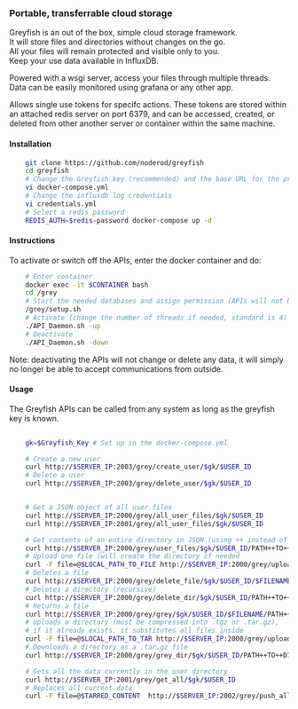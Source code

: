 ### Portable, transferrable cloud storage

Greyfish is an out of the box, simple cloud storage framework.  
It will store files and directories without changes on the go.  
All your files will remain protected and visible only to you.  
Keep your use data available in InfluxDB.

Powered with a wsgi server, access your files through multiple threads. 
Data can be easily monitored using grafana or any other app.  

Allows single use tokens for specifc actions. These tokens are stored within an attached redis server on port 6379, and can be accessed, created, or deleted
from other another server or container within the same machine.




#### Installation  

```bash
	git clone https://github.com/noderod/greyfish
	cd greyfish
	# Change the Greyfish key (recommended) and the base URL for the project
	vi docker-compose.yml
	# Change the influxdb log credentials
	vi credentials.yml
	# Select a redis password
	REDIS_AUTH=$redis-password docker-compose up -d
```


#### Instructions  

To activate or switch off the APIs, enter the docker container and do:  

```bash
	# Enter container
	docker exec -it $CONTAINER bash
	cd /grey
	# Start the needed databases and assign permission (APIs will not be started)
	/grey/setup.sh
	# Activate (change the number of threads if needed, standard is 4)
	./API_Daemon.sh -up
	# Deactivate
	./API_Daemon.sh -down
```

Note: deactivating the APIs will not change or delete any data, it will simply no longer be able to accept communications from outside.


#### Usage 

The Greyfish APIs can be called from any system as long as the greyfish key is known.  


```bash
	
	gk=$Greyfish_Key # Set up in the docker-compose.yml

	# Create a new user
	curl http://$SERVER_IP:2003/grey/create_user/$gk/$USER_ID
	# Delete a user
	curl http://$SERVER_IP:2003/grey/delete_user/$gk/$USER_ID


	# Get a JSON object of all user files
	curl http://$SERVER_IP:2000/grey/all_user_files/$gk/$USER_ID
	curl http://$SERVER_IP:2001/grey/all_user_files/$gk/$USER_ID

	# Get contents of an entire directory in JSON (using ++ instead of / for paths)
	curl http://$SERVER_IP:2000/grey/user_files/$gk/$USER_ID/PATH++TO++DIR
	# Upload one file (will create the directory if needed
	curl -F file=@$LOCAL_PATH_TO_FILE http://$SERVER_IP:2000/grey/upload/$gk/$USER_ID/PATH++TO++DIR
	# Deletes a file
	curl http://$SERVER_IP:2000/grey/delete_file/$gk/$USER_ID/$FILENAME/PATH++TO++DIR
	# Deletes a directory (recursive)
	curl http://$SERVER_IP:2000/grey/delete_dir/$gk/$USER_ID/PATH++TO++DIR
	# Returns a file
	curl http://$SERVER_IP:2000/grey/grey/$gk/$USER_ID/$FILENAME/PATH++TO++DIR
	# Uploads a directory (must be compressed into .tgz or .tar.gz),
	# if it already exists, it substitutes all files inside
	curl -F file=@$LOCAL_PATH_TO_TAR http://$SERVER_IP:2000/grey/upload_dir/$gk/$USER_ID/PATH++TO++DIR
	# Downloads a directory as a .tar.gz file
	curl http://$SERVER_IP:2000/grey/grey_dir/$gk/$USER_ID/PATH++TO++DIR

	# Gets all the data currently in the user directory
	curl http://$SERVER_IP:2001/grey/get_all/$gk/$USER_ID
	# Replaces all current data
	curl -F file=@$TARRED_CONTENT  http://$SERVER_IP:2002/grey/push_all/$gk/$USER_ID

``` 

